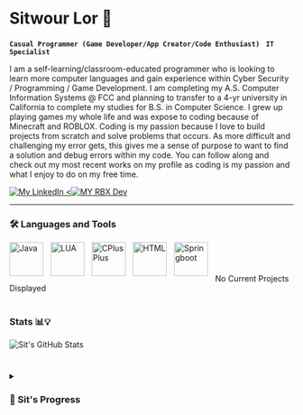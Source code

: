 
# Sitwour Lor 👷

**`Casual Programmer (Game Developer/App Creator/Code Enthusiast) `** **`IT Specialist`**

I am a self-learning/classroom-educated programmer who is looking to learn more computer languages and gain experience within Cyber Security / Programming / Game Development. I am completing my A.S. Computer Information Systems @ FCC and planning to transfer to a 4-yr university in California to complete my studies for B.S. in Computer Science. I grew up playing games my whole life and was expose to coding because of Minecraft and ROBLOX. Coding is my passion because I love to build projects from scratch and solve problems that occurs. As more difficult and challenging my error gets, this gives me a sense of purpose to want to find a solution and debug errors within my code. You can follow along and check out my most recent works on my profile as coding is my passion and what I enjoy to do on my free time. 

<p align="left">
  
<a href="https://www.linkedin.com/in/sitwour-lor-21b615260">
  <img alt ="My LinkedIn " title="This is my LinkedIn Profile" src="https://custom-icon-badges.demolab.com/badge/Linked-In-blue.svg?logo=linkedinuno"/>
</a>
<a href="https://devforum.roblox.com/u/garbnothrow">
  <<img alt="MY RBX Dev" title="This is my Roblox Developer Profile" src="https://custom-icon-badges.demolab.com/badge/RBX-Developer-blue.svg?logo=rbxuno">
</a>

</p>

---
### 🛠️ Languages and Tools
<img align="left" alt="Java" width="60px" style="padding-right:10px;" src="https://cdn.jsdelivr.net/gh/devicons/devicon/icons/java/java-original-wordmark.svg"/>
<img align="left" alt="LUA" width="60px" style="padding-right:10px;" src="[https://cdn.jsdelivr.net/gh/devicons/devicon@latest/devicon.min.css](https://cdn.jsdelivr.net/gh/devicons/devicon@latest/devicon.min.css)"/>
<img align="left" alt="CPlusPlus" width="60px" style="padding-right:10px;" src="https://cdn.jsdelivr.net/gh/devicons/devicon/icons/cplusplus/cplusplus-original.svg"/>
<img align="left" alt="HTML" width="60px" style="padding-right:10px;" src="https://cdn.jsdelivr.net/gh/devicons/devicon@latest/icons/html5/html5-original.svg"/>
<img align="left" alt="Springboot" width="60px" style="padding-right:10px;" src="https://cdn.jsdelivr.net/gh/devicons/devicon/icons/spring/spring-original-wordmark.svg"/>

<br />

#

No Current Projects Displayed

#

### Stats 📊💡

![Sit's GitHub Stats](https://github-readme-stats.vercel.app/api?username=official3lo&show_icons=true&theme=tokyonight)

#

<details>
  <summary><h3>🧑 Sit's Progress</summary>
    Hello! if you are reading this, it means you are interested in my struggle and journey to become a professional programmer. My journey has been a rough and bumpy road, but I presevere through all the tough times and pushing myself to my limits whether it be programming and life in general. I never liked reading and studying was never my strongest suit, but as time progresses, I learned that my academic is my key to success and is the only way to learn effectively is to commit myself to keep reading and studying. I use to think there were shortcuts and easy way to get things done, but I learned that through time that I have to put in effort and try my best in order to reach my goals. As of now, I have to say I am in my best mental mindset of my life and cannot wait to learn as much as I can and apply what I learn to my future pathway. I am ready to show the programming/tech world what I am capable of, get ready! -Sit
</details>


<!--
**Official3Lo/Official3Lo** is a ✨ _special_ ✨ repository because its `README.md` (this file) appears on your GitHub profile.

Here are some ideas to get you started:

- 🔭 I’m currently working on ...
- 🌱 I’m currently learning ...
- 👯 I’m looking to collaborate on ...
- 🤔 I’m looking for help with ...
- 💬 Ask me about ...
- 📫 How to reach me: ...
- 😄 Pronouns: ...
- ⚡ Fun fact: ...
-->
